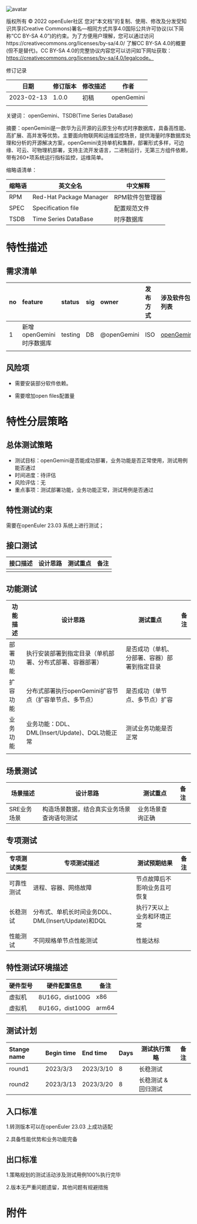 ![avatar](../images/openEuler.png)

版权所有 © 2022  openEuler社区
 您对“本文档”的复制、使用、修改及分发受知识共享(Creative Commons)署名—相同方式共享4.0国际公共许可协议(以下简称“CC BY-SA 4.0”)的约束。为了方便用户理解，您可以通过访问https://creativecommons.org/licenses/by-sa/4.0/ 了解CC BY-SA 4.0的概要 (但不是替代)。CC BY-SA 4.0的完整协议内容您可以访问如下网址获取：https://creativecommons.org/licenses/by-sa/4.0/legalcode。

 修订记录

| 日期 | 修订版本     | 修改描述  | 作者 |
| ---- | ----------- | -------- | ---- |
| 2023-02-13 | 1.0.0 | 初稿 | openGemini |
|      |             |          |      |

关键词： openGemini、TSDB(Time Series DataBase)


摘要：openGemini是一款华为云开源的云原生分布式时序数据库，具备高性能、高扩展、高并发等优势。主要面向物联网和运维监控场景，提供海量时序数据库处理和分析的开源解决方案，openGemini支持单机和集群，部署形式多样，可边缘、可云、可物理机部署，支持主流开发语言，二进制运行，无第三方组件依赖，带有260+项系统运行指标监控，运维简单。


缩略语清单：

| 缩略语 | 英文全名                | 中文解释        |
| ------ | ----------------------- | --------------- |
| RPM    | Red-Hat Package Manager | RPM软件包管理器 |
| SPEC   | Specification file      | 配置规范文件    |
| TSDB   | Time Series DataBase    | 时序数据库      |


# 特性描述
<!-- 主要介绍特性实现的背景、功能以及作用 -->

## 需求清单
|no|feature|status|sig|owner|发布方式|涉及软件包列表|
|:----|:---|:---|:--|:----|:----|:----|
| 1 | 新增openGemini时序数据库 | testing | DB | @openGemini | ISO | [openGemini](https://gitee.com/src-openeuler/openGemini) |
|     |    |    |   |     |     |     |

## 风险项
<!-- 主要描述特性已知风险项 -->

- 需要安装部分软件依赖。

- 需要增加open files配置量

# 特性分层策略
## 总体测试策略
<!-- 主要描述特性的整体测试策略，主要开展哪些测试(接口/功能/场景/专项) -->

- 测试目标：openGemini是否能成功部署，业务功能是否正常使用，测试用例能否通过
- 时间进度：待评估
- 风险评估：无
- 重点事项：测试部署功能，业务功能正常，测试用例是否通过

## 特性测试约束

<!-- 主要描述特性测试的约束条件 -->

需要在openEuler 23.03 系统上进行测试； 

## 接口测试
<!-- 主要描述接口级测试策略及测试设计思路 -->

| 接口描述 | 设计思路 | 测试重点 | 备注 |
| ------- | ------- | ------- | ---- |
|         |         |         |      |

## 功能测试

<!-- 主要描述接口级测试策略及测试设计思路 -->

| 功能描述 | 设计思路                                                 | 测试重点                                     | 备注 |
| -------- | -------------------------------------------------------- | -------------------------------------------- | ---- |
| 部署功能 | 执行安装部署到指定目录（单机部署、分布式部署、容器部署） | 是否成功（单机、分部署、容器）部署到指定目录 |      |
| 扩容功能 | 分布式部署执行openGemini扩容节点（扩容单节点、多节点）   | 是否成功（单节点、多节点）扩容               |      |
| 业务功能 | 业务功能：DDL、DML(Insert/Update)、DQL功能正常           | 测试业务功能是否正常                         |      |
|          |                                                          |                                              |      |

## 场景测试

<!-- 主要描述对特性使用的主要场景的测试策略及测试思路 -->

| 场景描述 | 设计思路 | 测试重点 | 备注 |
| ------- | ------- | ------- | ---- |
| SRE业务场景 | 构造场景数据，结合真实业务场景查询语句测试 | 业务场景查询正确 |      |

## 专项测试
<!-- 主要描述其他专项测试,如安全测试 可靠性、韧性测试 性能测试 兼容性测试等 -->

| 专项测试类型 | 专项测试描述 | 测试预期结果 | 备注 |
| ----------- | ----------- | ----------- | ---- |
| 可靠性测试 | 进程、容器、网络故障 | 节点故障后不影响业务且可恢复 |      |
| 长稳测试 | 分布式、单机长时间业务DDL、DML(Insert/Update)和DQL | 执行7天以上业务和环境正常 |      |
| 性能测试 | 不同规格单节点性能测试 | 性能达标 | |

## 特性测试环境描述
<!-- 主要描述执行测试的硬件信息 -->

| 硬件型号 | 硬件配置信息 | 备注 |
| -------- | ------------ | ------------|
|  虚拟机     |  8U16G，dist100G        | x86     |
|  虚拟机   |  8U16G，dist100G        | arm64     |

## 测试计划
<!-- 测试执行策略主要描述该轮次执行的分层策略中的测试项 -->

| Stange name   | Begin time | End time   | Days | 测试执行策略                   | 备注   |
| :------------ | :--------- | :--------- | ---- | ----------------------------- | ------ |
| round1 | 2023/3/3 | 2023/3/10 | 8 | 长稳测试 | |
| round2 | 2023/3/13 | 2023/3/20 | 8 | 长稳测试 & 回归测试 | |

## 入口标准
1.转测版本可以在openEuler 23.03 上成功适配

2.具备性能优势和业务功能完备

## 出口标准
1.策略规划的测试活动涉及测试用例100%执行完毕  

2.版本无严重问题遗留，其他问题有规避措施

# 附件